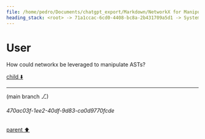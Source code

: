 ```yaml
---
file: /home/pedro/Documents/chatgpt_export/Markdown/NetworkX for Manipulating ASTs.md
heading_stack: <root> -> 71a1ccac-6cd0-4408-bc8a-2b431709a5d1 -> System -> 1dad7dfb-bea4-4abe-9d4a-6ce3af566faa -> System -> aaa28000-9b67-40c0-adba-594fac31b5cd -> User
---
```

# User

How could networkx be leveraged to manipulate ASTs?

[child ⬇️](#470ac03f-1ee2-40df-9d83-ca0d9770fcde)

---

(main branch ⎇)
###### 470ac03f-1ee2-40df-9d83-ca0d9770fcde
[parent ⬆️](#aaa28000-9b67-40c0-adba-594fac31b5cd)
